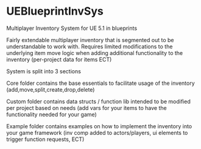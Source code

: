 # UEBlueprintInvSys
Multiplayer Inventory System for UE 5.1 in blueprints

Fairly extendable multiplayer inventory that is segmented out to be understandable to work with.
Requires limited modifications to the underlying item move logic when adding additional functionality to the inventory (per-project data for items ECT)

System is split into 3 sections

Core folder contains the base essentials to facilitate usage of the inventory (add,move,split,create,drop,delete)

Custom folder contains data structs / function lib intended to be modified per project based on needs (add vars for your items to have the functionality needed for your game)

Example folder contains examples on how to implement the inventory into your game framework (inv comp added to actors/players, ui elements to trigger function requests, ECT)
